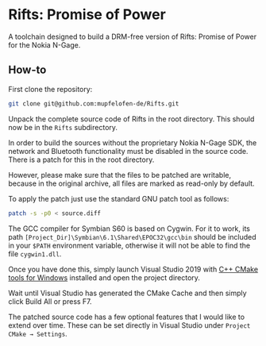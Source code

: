 # Rifts: Promise of Power

A toolchain designed to build a DRM-free version of Rifts: Promise of
Power for the Nokia N-Gage.

## How-to

First clone the repository:
```bash
git clone git@github.com:mupfelofen-de/Rifts.git
```

Unpack the complete source code of Rifts in the root directory. This
should now be in the `Rifts` subdirectory.

In order to build the sources without the proprietary Nokia N-Gage SDK,
the network and Bluetooth functionality must be disabled in the source
code. There is a patch for this in the root directory.

However, please make sure that the files to be patched are writable,
because in the original archive, all files are marked as read-only by
default.

To apply the patch just use the standard GNU patch tool as follows:
```bash
patch -s -p0 < source.diff
```

The GCC compiler for Symbian S60 is based on Cygwin. For it to work, its
path `[Project_Dir]\Symbian\6.1\Shared\EPOC32\gcc\bin` should be
included in your `$PATH` environment variable, otherwise it will not be
able to find the file `cygwin1.dll`.

Once you have done this, simply launch Visual Studio 2019 with [C++
CMake tools for
Windows](https://docs.microsoft.com/en-us/cpp/build/cmake-projects-in-visual-studio?view=vs-2019#installation)
installed and open the project directory.

Wait until Visual Studio has generated the CMake Cache and then simply
click Build All or press F7.

The patched source code has a few optional features that I would like to
extend over time. These can be set directly in Visual Studio under
`Project CMake → Settings`.
